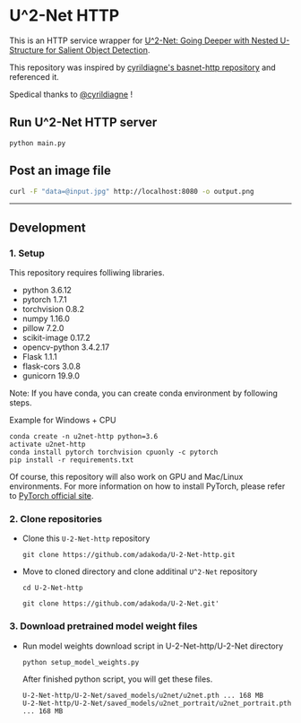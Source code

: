 # U^2-Net HTTP

This is an HTTP service wrapper for [U^2\-Net: Going Deeper with Nested U\-Structure for Salient Object Detection](https://github.com/NathanUA/U-2-Net).

This repository was inspired by [cyrildiagne's basnet-http repository](https://github.com/cyrildiagne/basnet-http) and referenced it.

Spedical thanks to [@cyrildiagne](https://github.com/cyrildiagne) !

## Run U^2-Net HTTP server
```
python main.py
```

## Post an image file
```bash
curl -F "data=@input.jpg" http://localhost:8080 -o output.png
```

---

## Development

### 1. Setup
This repository requires folliwing libraries.
- python 3.6.12
- pytorch 1.7.1
- torchvision 0.8.2
- numpy 1.16.0
- pillow 7.2.0
- scikit-image 0.17.2
- opencv-python 3.4.2.17
- Flask 1.1.1
- flask-cors 3.0.8
- gunicorn 19.9.0

Note: If you have conda, you can create conda environment by following steps.

Example for Windows + CPU
```
conda create -n u2net-http python=3.6
activate u2net-http
conda install pytorch torchvision cpuonly -c pytorch
pip install -r requirements.txt
```

Of course, this repository will also work on GPU and Mac/Linux environments. For more information on how to install PyTorch, please refer to [PyTorch official site](https://pytorch.org/get-started/locally/).

### 2. Clone repositories
- Clone this ```U-2-Net-http``` repository
   ```
   git clone https://github.com/adakoda/U-2-Net-http.git
   ```
- Move to cloned directory and clone additinal ```U^2-Net``` repository
  ```
  cd U-2-Net-http
  ```
  ```
  git clone https://github.com/adakoda/U-2-Net.git'
  ```

### 3. Download pretrained model weight files
- Run model weights download script in U-2-Net-http/U-2-Net directory
  ```
  python setup_model_weights.py
  ```
  After finished python script, you will get these files.
  ```
  U-2-Net-http/U-2-Net/saved_models/u2net/u2net.pth ... 168 MB
  U-2-Net-http/U-2-Net/saved_models/u2net_portrait/u2net_portrait.pth ... 168 MB
  ```
